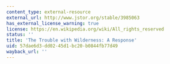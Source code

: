 ```yaml
---
content_type: external-resource
external_url: http://www.jstor.org/stable/3985063
has_external_license_warning: true
license: https://en.wikipedia.org/wiki/All_rights_reserved
status: ''
title: 'The Trouble with Wilderness: A Response'
uid: 57dae6d3-dd02-45d1-bc20-b0844fb77d49
wayback_url: ''
---
```

